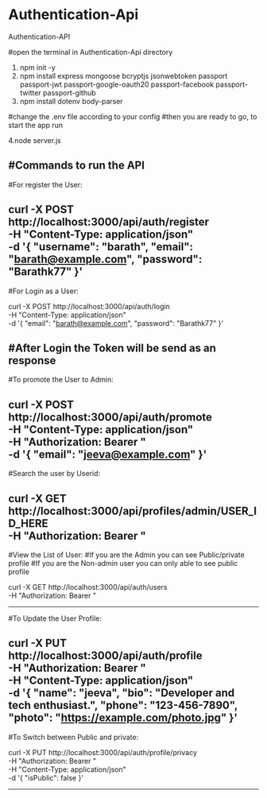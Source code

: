 # Authentication-Api
Authentication-API

#open the terminal in Authentication-Api directory
1. npm init -y
2. npm install express mongoose bcryptjs jsonwebtoken passport passport-jwt passport-google-oauth20 passport-facebook passport-twitter passport-github
3. npm install dotenv body-parser

#change the .env file according to your config
#then you are ready to go, to start the app run

4.node server.js

#Commands to run the API
-------------------------------------------------------------------------------
#For register the User:

curl -X POST http://localhost:3000/api/auth/register \
  -H "Content-Type: application/json" \
  -d '{
    "username": "barath",
    "email": "barath@example.com",
    "password": "Barathk77"
  }'
-------------------------------------------------------------------------------
#For Login as a User:

curl -X POST http://localhost:3000/api/auth/login \
  -H "Content-Type: application/json" \
  -d '{
    "email": "barath@example.com",
    "password": "Barathk77"
  }'

#After Login the Token will be send as an response
-------------------------------------------------------------------------------
#To promote the User to Admin:

curl -X POST http://localhost:3000/api/auth/promote \
  -H "Content-Type: application/json" \
  -H "Authorization: Bearer <use the token generated after login>" \
  -d '{
    "email": "jeeva@example.com"
  }'
-------------------------------------------------------------------------------
#Search the user by Userid:

curl -X GET http://localhost:3000/api/profiles/admin/USER_ID_HERE \
  -H "Authorization: Bearer <enter token generated of after admin login>"
-------------------------------------------------------------------------------
#View the List of User:
#If you are the Admin you can see Public/private profile
#If you are the Non-admin user you can only able to see public profile

curl -X GET http://localhost:3000/api/auth/users \
  -H "Authorization: Bearer <enter token generated after login>"

-------------------------------------------------------------------------------
#To Update the User Profile:

curl -X PUT http://localhost:3000/api/auth/profile \
  -H "Authorization: Bearer <Token Generated after login>" \
  -H "Content-Type: application/json" \
  -d '{
    "name": "jeeva",
    "bio": "Developer and tech enthusiast.",
    "phone": "123-456-7890",
    "photo": "https://example.com/photo.jpg"
  }'
-------------------------------------------------------------------------------
#To Switch between Public and private:

curl -X PUT http://localhost:3000/api/auth/profile/privacy \
  -H "Authorization: Bearer <Token Generated after login>" \
  -H "Content-Type: application/json" \
  -d '{
  "isPublic": false
  }'
 
-------------------------------------------------------------------------------





